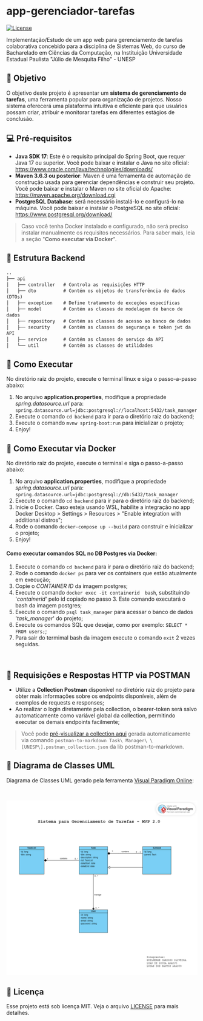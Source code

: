 # app-gerenciador-tarefas
[![License](https://img.shields.io/badge/License-MIT-blue.svg)](LICENSE)

Implementação/Estudo de um app web para gerenciamento de tarefas colaborativa concebido para a disciplina de Sistemas Web, do curso de Bacharelado em Ciências da Computação, na Instituição Universidade Estadual Paulista "Júlio de Mesquita Filho" - UNESP


## 🎯 Objetivo

O objetivo deste projeto é apresentar um **sistema de gerenciamento de tarefas**, uma
ferramenta popular para organização de projetos. Nosso sistema oferecerá uma plataforma
intuitiva e eficiente para que usuários possam criar, atribuir e monitorar tarefas em diferentes
estágios de conclusão.


## 💻 Pré-requisitos

- **Java SDK 17**: Este é o requisito principal do Spring Boot, que requer Java 17 ou superior. Você pode baixar e instalar o Java no site oficial: https://www.oracle.com/java/technologies/downloads/
- **Maven 3.6.3 ou posterior**: Maven é uma ferramenta de automação de construção usada para gerenciar dependências e construir seu projeto. Você pode baixar e instalar o Maven no site oficial do Apache: https://maven.apache.org/download.cgi
- **PostgreSQL Database**: será necessário instalá-lo e configurá-lo na máquina. Você pode baixar e instalar o PostgreSQL no site oficial: https://www.postgresql.org/download/

> Caso você tenha Docker instalado e configurado, não será preciso instalar manualmente os requisitos necessários. Para saber mais, leia a seção "**Como executar via Docker**".


## 📁 Estrutura Backend

```
..
├── api
│   ├── controller   # Controla as requisições HTTP
│   ├── dto          # Contém os objetos de transferência de dados (DTOs)
│   ├── exception    # Define tratamento de exceções específicas
│   ├── model        # Contém as classes de modelagem de banco de dados
│   ├── repository   # Contém as classes de acesso ao banco de dados
│   ├── security     # Contém as classes de segurança e token jwt da API
│   ├── service      # Contém as classes de serviço da API
│   └── util         # Contém as classes de utilidades

```


## 🚀 Como Executar

No diretório raiz do projeto, execute o terminal linux e siga o passo-a-passo abaixo:
 1. No arquivo **application.properties**, modifique a propriedade *spring.datasource.url* para: `spring.datasource.url=jdbc:postgresql://localhost:5432/task_manager`
 2. Execute o comando `cd backend`  para ir para o diretório raiz do backend;
 3. Execute o comando `mvnw spring-boot:run` para inicializar o projeto;
 4. Enjoy!


## 🐋 Como Executar via Docker

No diretório raiz do projeto, execute o terminal e siga o passo-a-passo abaixo:
 1. No arquivo **application.properties**, modifique a propriedade *spring.datasource.url* para: `spring.datasource.url=jdbc:postgresql://db:5432/task_manager`
 2. Execute o comando `cd backend` para ir para o diretório raiz do backend;
 3. Inicie o Docker. Caso esteja usando WSL, habilite a integração no app Docker Desktop > Settings > Resources > "Enable integration with additional distros";
 4. Rode o comando `docker-compose up --build`  para construir e inicializar o projeto;
 5. Enjoy!

#### Como executar comandos SQL no DB Postgres via Docker:
 1. Execute o comando `cd backend` para ir para o diretório raiz do backend;
 2. Rode o comando `docker ps` para ver os containers que estão atualmente em execução;
 3. Copie o *CONTAINER ID* da imagem postgres;
 4. Execute o comando `docker exec -it containerid  bash`, substituindo '*containerid*' pelo id copiado no passo 3. Este comando executará o bash da imagem postgres;
 5. Execute o comando `psql task_manager` para acessar o banco de dados '*task_manager*' do projeto;
 6. Execute os comandos SQL que desejar, como por exemplo: `SELECT * FROM users;`;
 7. Para sair do termimal bash da imagem execute o comando `exit` 2 vezes seguidas.

<br/>

## 📨 Requisições e Respostas HTTP via POSTMAN
 - Utilize a **Collection Postman** disponível no diretório raiz do projeto para obter mais informações sobre os endpoints disponíveis, além de exemplos de requests e responses;
 - Ao realizar o login diretamente pela collection, o bearer-token será salvo automaticamente como variável global da collection, permitindo executar os demais endpoints facilmente;

> Você pode [pré-visualizar a collection aqui](https://github.com/guiIher-me/app-gerenciador-tarefas/blob/main/collection.md) gerada automaticamente via comando `postman-to-markdown Task\ Manager\ \[UNESP\].postman_collection.json` da lib postman-to-markdown.

## 📖 Diagrama de Classes UML
Diagrama de Classes UML gerado pela ferramenta [Visual Paradigm Online](https://online.visual-paradigm.com/drive/):

<br>

<p align="center">
<img src="https://github.com/guiIher-me/app-gerenciador-tarefas/blob/main/diagrams/mvp2.0/diagrama_classes_uml_mvp2.0.png" width="600">
</p>


## 📜  Licença
Esse projeto está sob licença MIT. Veja o arquivo [LICENSE](https://github.com/guiIher-me/app-gerenciador-tarefas/blob/main/LICENSE) para mais detalhes.
